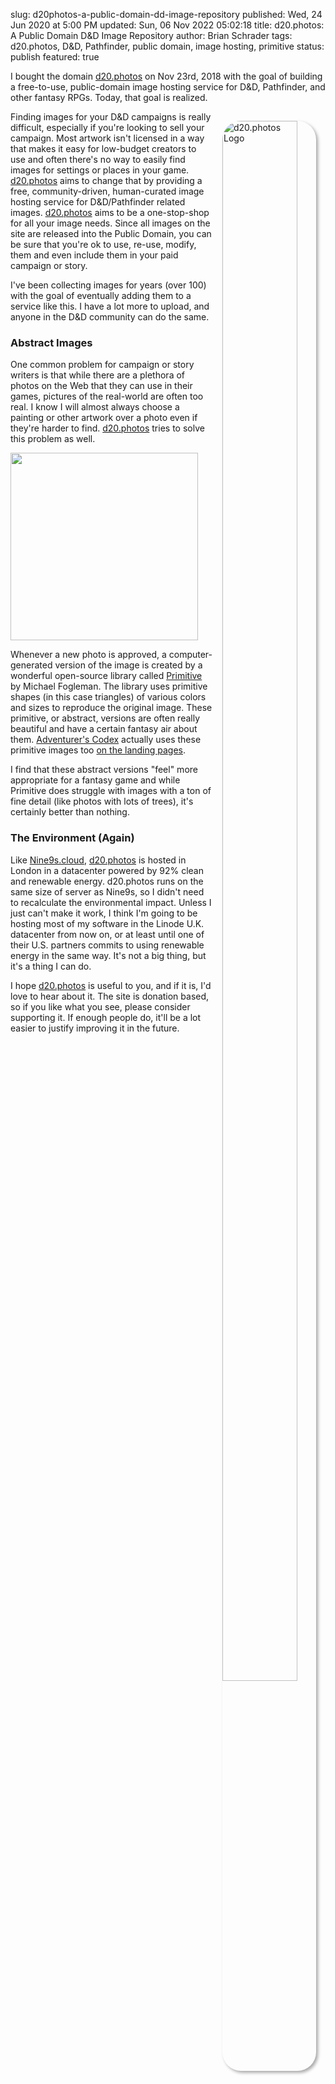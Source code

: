 slug: d20photos-a-public-domain-dd-image-repository
published: Wed, 24 Jun 2020 at 5:00 PM
updated: Sun, 06 Nov 2022 05:02:18 
title: d20.photos: A Public Domain D&D Image Repository
author: Brian Schrader
tags: d20.photos, D&D, Pathfinder, public domain, image hosting, primitive
status: publish
featured: true

I bought the domain [d20.photos][1] on Nov 23rd, 2018 with the goal of building a free-to-use, public-domain image hosting service for D&D, Pathfinder, and other fantasy RPGs. Today, that goal is realized.

<a href="https://d20.photos/">
  <img
    src="https://d20.photos/static/images/apple-touch-icon.jpg"
    alt="d20.photos Logo"
    style="max-width:150px; width:80%; box-shadow:3px 3px 5px darkgrey; border-radius:30px; padding:0; margin:15px; float:right;">
</a>

Finding images for your D&D campaigns is really difficult, especially if you're looking to sell your campaign. Most artwork isn't licensed in a way that makes it easy for low-budget creators to use and often there's no way to easily find images for settings or places in your game. [d20.photos][1] aims to change that by providing a free, community-driven, human-curated image hosting service for D&D/Pathfinder related images. [d20.photos][1] aims to be a one-stop-shop for all your image needs. Since all images on the site are released into the Public Domain, you can be sure that you're ok to use, re-use, modify, them and even include them in your paid campaign or story.

I've been collecting images for years (over 100) with the goal of eventually adding them to a service like this. I have a lot more to upload, and anyone in the D&D community can do the same.

### Abstract Images

One common problem for campaign or story writers is that while there are a plethora of photos on the Web that they can use in their games, pictures of the real-world are often too real. I know I will almost always choose a painting or other artwork over a photo even if they're harder to find. [d20.photos][1] tries to solve this problem as well.

<img
    class="image-right" src="https://p.d20.photos/file/d20-photos/finalized-media/05422d20-f39e-4e8f-a254-255281204f65-05422d20-f39e-4e8f-a254-255281204f65_sm3423.jpg"
    width="300"
    height="300"
    style="max-width:300px;"
/>

Whenever a new photo is approved, a computer-generated version of the image is created by a wonderful open-source library called [Primitive][2] by Michael Fogleman. The library uses primitive shapes (in this case triangles) of various colors and sizes to reproduce the original image. These primitive, or abstract, versions are often really beautiful and have a certain fantasy air about them. [Adventurer's Codex][3] actually uses these primitive images too [on the landing pages][4].

I find that these abstract versions "feel" more appropriate for a fantasy game and while Primitive does struggle with images with a ton of fine detail (like photos with lots of trees), it's certainly better than nothing.

### The Environment (Again)

Like [Nine9s.cloud][5], [d20.photos][1] is hosted in London in a datacenter powered by 92% clean and renewable energy. d20.photos runs on the same size of server as Nine9s, so I didn't need to recalculate the environmental impact. Unless I just can't make it work, I think I'm going to be hosting most of my software in the Linode U.K. datacenter from now on, or at least until one of their U.S. partners commits to using renewable energy in the same way. It's not a big thing, but it's a thing I can do.

I hope [d20.photos][1] is useful to you, and if it is, I'd love to hear about it. The site is donation based, so if you like what you see, please consider supporting it. If enough people do, it'll be a lot easier to justify improving it in the future.

[1]: https://d20.photos/
[2]: https://github.com/fogleman/primitive
[3]: http://adventurerscodex.com
[4]: https://adventurerscodex.com/dm.html
[5]: https://nine9s.cloud/

